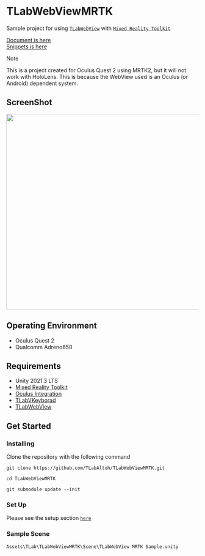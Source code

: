 # TLabWebViewMRTK
Sample project for using [```TLabWebView```](https://github.com/TLabAltoh/TLabWebView.git) with [```Mixed Reality Toolkit```](https://learn.microsoft.com/en-us/windows/mixed-reality/mrtk-unity/mrtk2/?view=mrtkunity-2022-05)

[Document is here](https://tlabgames.gitbook.io/tlabwebview)  
[Snippets is here](https://gist.github.com/TLabAltoh/e0512b3367c25d3e1ec28ddbe95da497#file-tlabwebview-snippets-md)

> [!NOTE]
> This is a project created for Oculus Quest 2 using MRTK2, but it will not work with HoloLens. This is because the WebView used is an Oculus (or Android) dependent system.

## ScreenShot
<img src="Media/tlab_webview_mrtk_feature.gif" width="512"></img>

## Operating Environment
- Oculus Quest 2
- Qualcomm Adreno650

## Requirements
- Unity 2021.3 LTS
- [Mixed Reality Toolkit](https://learn.microsoft.com/ja-jp/windows/mixed-reality/mrtk-unity/mrtk2/?view=mrtkunity-2022-05)
- [Oculus Integration](https://assetstore.unity.com/packages/tools/integration/oculus-integration-deprecated-82022?locale=ja-JP)
- [TLabVKeyborad](https://github.com/TLabAltoh/TLabVKeyborad.git)
- [TLabWebView](https://github.com/TLabAltoh/TLabWebView.git)

## Get Started

### Installing

Clone the repository with the following command

```
git clone https://github.com/TLabAltoh/TLabWebViewMRTK.git

cd TLabWebViewMRTK

git submodule update --init
```

### Set Up
Please see the setup section [```here```](https://github.com/TLabAltoh/TLabWebView.git)

### Sample Scene
```
Assets\TLab\TLabWebViewMRTK\Scene\TLabWebView MRTK Sample.unity
```
